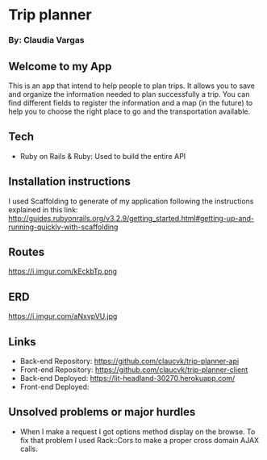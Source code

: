 # Trip planner
### By: Claudia Vargas

## Welcome to my App
This is an app that intend to help people to plan trips. It allows you to save and organize the information needed to plan successfully a trip. You can find different fields to register the information and a map (in the future) to help you to choose the right place to go and the transportation available.

## Tech
- Ruby on Rails & Ruby: Used to build the entire API

## Installation instructions
I used Scaffolding to generate of my application following the instructions explained in this link:
http://guides.rubyonrails.org/v3.2.9/getting_started.html#getting-up-and-running-quickly-with-scaffolding

## Routes
https://i.imgur.com/kEckbTp.png

## ERD
https://i.imgur.com/aNxvpVU.jpg


## Links
- Back-end Repository: https://github.com/claucvk/trip-planner-api
- Front-end Repository: https://github.com/claucvk/trip-planner-client
- Back-end Deployed: https://lit-headland-30270.herokuapp.com/
- Front-end Deployed:

## Unsolved problems or major hurdles
- When I make a request I got options method display on the browse. To fix that problem I used Rack::Cors to make a proper cross domain AJAX calls. 
